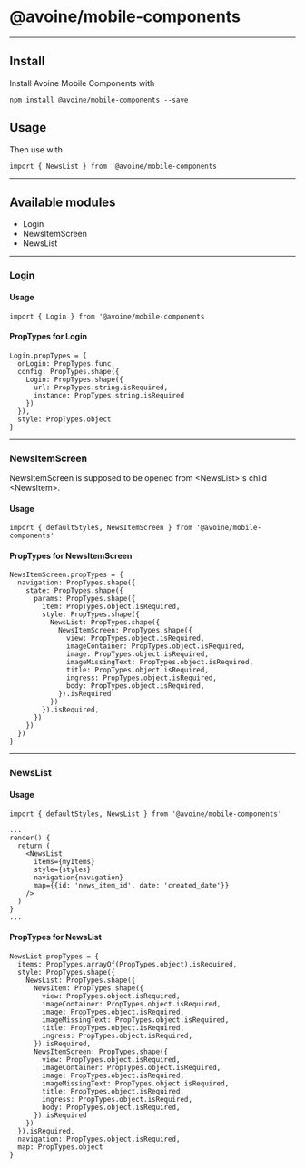 # @avoine/mobile-components
---

## Install

Install Avoine Mobile Components with

`npm install @avoine/mobile-components --save`


## Usage

Then use with

`import { NewsList } from '@avoine/mobile-components`

---

## Available modules

  - Login
  - NewsItemScreen
  - NewsList

---

### Login

#### Usage

`import { Login } from '@avoine/mobile-components`

#### PropTypes for Login

```
Login.propTypes = {
  onLogin: PropTypes.func,
  config: PropTypes.shape({
    Login: PropTypes.shape({
      url: PropTypes.string.isRequired,
      instance: PropTypes.string.isRequired
    })
  }),
  style: PropTypes.object
}
```

---

### NewsItemScreen

NewsItemScreen is supposed to be opened from \<NewsList>'s child \<NewsItem>.

#### Usage

`import { defaultStyles, NewsItemScreen } from '@avoine/mobile-components'`

#### PropTypes for NewsItemScreen

```
NewsItemScreen.propTypes = {
  navigation: PropTypes.shape({
    state: PropTypes.shape({
      params: PropTypes.shape({
        item: PropTypes.object.isRequired,
        style: PropTypes.shape({
          NewsList: PropTypes.shape({
            NewsItemScreen: PropTypes.shape({
              view: PropTypes.object.isRequired,
              imageContainer: PropTypes.object.isRequired,
              image: PropTypes.object.isRequired,
              imageMissingText: PropTypes.object.isRequired,
              title: PropTypes.object.isRequired,
              ingress: PropTypes.object.isRequired,
              body: PropTypes.object.isRequired,
            }).isRequired
          })
        }).isRequired,
      })
    })
  })
}
```

---

### NewsList

#### Usage

```
import { defaultStyles, NewsList } from '@avoine/mobile-components'

...
render() {
  return (
    <NewsList
      items={myItems}
      style={styles}
      navigation{navigation}
      map={{id: 'news_item_id', date: 'created_date'}}
    />
  )
}
...

```

#### PropTypes for NewsList

```
NewsList.propTypes = {
  items: PropTypes.arrayOf(PropTypes.object).isRequired,
  style: PropTypes.shape({
    NewsList: PropTypes.shape({
      NewsItem: PropTypes.shape({
        view: PropTypes.object.isRequired,
        imageContainer: PropTypes.object.isRequired,
        image: PropTypes.object.isRequired,
        imageMissingText: PropTypes.object.isRequired,
        title: PropTypes.object.isRequired,
        ingress: PropTypes.object.isRequired,
      }).isRequired,
      NewsItemScreen: PropTypes.shape({
        view: PropTypes.object.isRequired,
        imageContainer: PropTypes.object.isRequired,
        image: PropTypes.object.isRequired,
        imageMissingText: PropTypes.object.isRequired,
        title: PropTypes.object.isRequired,
        ingress: PropTypes.object.isRequired,
        body: PropTypes.object.isRequired,
      }).isRequired
    })
  }).isRequired,
  navigation: PropTypes.object.isRequired,
  map: PropTypes.object
}
```
